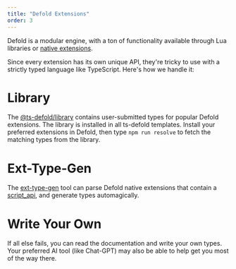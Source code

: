 ```yaml
---
title: "Defold Extensions"
order: 3
---
```


Defold is a modular engine, with a ton of functionality available through 
Lua libraries or [native extensions](https://defold.com/manuals/extensions/).

Since every extension has its own unique API, they're tricky to use with 
a strictly typed language like TypeScript. Here's how we handle it:

# Library

The [@ts-defold/library](https://github.com/ts-defold/library) contains user-submitted 
types for popular Defold extensions. The library is installed in all ts-defold templates. 
Install your preferred extensions in Defold, then type `npm run resolve` to fetch 
the matching types from the library.

# Ext-Type-Gen

The [ext-type-gen](https://github.com/thinknathan/tsd-ext-type-gen) tool can parse 
Defold native extensions that contain a [script_api](https://defold.com/manuals/extensions-script-api/), 
and generate types automagically.

# Write Your Own

If all else fails, you can read the documentation and write your own types. 
Your preferred AI tool (like Chat-GPT) may also be able to help get you most of the way there.
